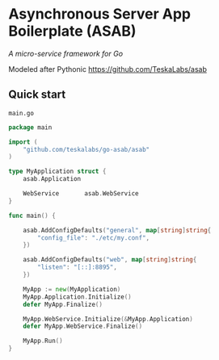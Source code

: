 # Asynchronous Server App Boilerplate (ASAB)

_A micro-service framework for Go_

Modeled after Pythonic https://github.com/TeskaLabs/asab

## Quick start

`main.go`

```go
package main

import (
	"github.com/teskalabs/go-asab/asab"
)

type MyApplication struct {
	asab.Application

	WebService       asab.WebService
}

func main() {

	asab.AddConfigDefaults("general", map[string]string{
		"config_file": "./etc/my.conf",
	})

	asab.AddConfigDefaults("web", map[string]string{
		"listen": "[::]:8895",
	})

	MyApp := new(MyApplication)
	MyApp.Application.Initialize()
	defer MyApp.Finalize()

	MyApp.WebService.Initialize(&MyApp.Application)
	defer MyApp.WebService.Finalize()

	MyApp.Run()
}
```
